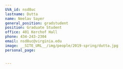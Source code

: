 ```yaml
---
UVA_id: nsd8uc
lastname: Dutta	
name: Neelav Sayer
general_position: gradstudent
position: Graduate Student
office: 401 Kerchof Hall
phone: 434-243-2304
email: nsd8uc@virginia.edu
image: __SITE_URL__/img/people/2019-spring/dutta.jpg
personal_page: 


---
```

